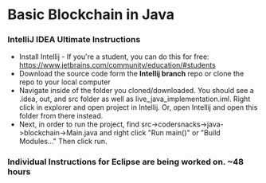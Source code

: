 # Basic Blockchain in Java
### IntelliJ IDEA Ultimate Instructions
 * Install Intellij - If you're a student, you can do this for free: https://www.jetbrains.com/community/education/#students
 * Download the source code form the **Intellij branch** repo or clone the repo to your local computer
 * Navigate inside of the folder you cloned/downloaded. You should see a .idea, out, and src folder as well as live_java_implementation.iml. Right click in explorer and open project in Intellij. Or, open Intellij and open this folder from there instead.
 * Next, in order to run the project, find src->codersnacks->java->blockchain->Main.java and right click "Run main()" or "Build Modules..." Then click run.

### Individual Instructions for Eclipse are being worked on. ~48 hours
